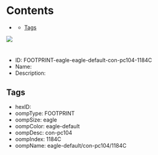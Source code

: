 



Contents
========

* [](#)
	* [Tags](#tags)
  
![][im]
# 

- ID: FOOTPRINT-eagle-eagle-default-con-pc104-1184C
- Name: 
- Description: 

## Tags

- hexID: 
- oompType: FOOTPRINT
- oompSize: eagle
- oompColor: eagle-default
- oompDesc: con-pc104
- oompIndex: 1184C
- oompName: eagle-default/con-pc104/1184C



[im]: image.png

